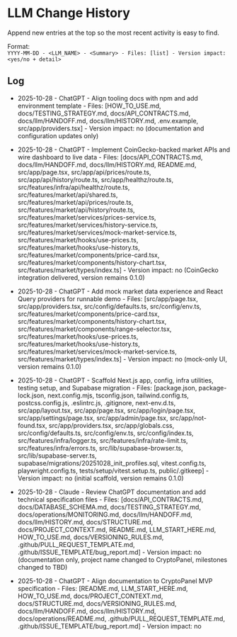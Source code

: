 # LLM Change History

Append new entries at the top so the most recent activity is easy to find.

Format:  
`YYYY-MM-DD - <LLM_NAME> - <Summary> - Files: [list] - Version impact: <yes/no + detail>`

## Log
- 2025-10-28 - ChatGPT - Align tooling docs with npm and add environment template - Files: [HOW_TO_USE.md, docs/TESTING_STRATEGY.md, docs/API_CONTRACTS.md, docs/llm/HANDOFF.md, docs/llm/HISTORY.md, .env.example, src/app/providers.tsx] - Version impact: no (documentation and configuration updates only)
- 2025-10-28 - ChatGPT - Implement CoinGecko-backed market APIs and wire dashboard to live data - Files: [docs/API_CONTRACTS.md, docs/llm/HANDOFF.md, docs/llm/HISTORY.md, README.md, src/app/page.tsx, src/app/api/prices/route.ts, src/app/api/history/route.ts, src/app/healthz/route.ts, src/features/infra/api/healthz/route.ts, src/features/market/api/shared.ts, src/features/market/api/prices/route.ts, src/features/market/api/history/route.ts, src/features/market/services/prices-service.ts, src/features/market/services/history-service.ts, src/features/market/services/mock-market-service.ts, src/features/market/hooks/use-prices.ts, src/features/market/hooks/use-history.ts, src/features/market/components/price-card.tsx, src/features/market/components/history-chart.tsx, src/features/market/types/index.ts] - Version impact: no (CoinGecko integration delivered, version remains 0.1.0)
- 2025-10-28 - ChatGPT - Add mock market data experience and React Query providers for runnable demo - Files: [src/app/page.tsx, src/app/providers.tsx, src/config/defaults.ts, src/config/env.ts, src/features/market/components/price-card.tsx, src/features/market/components/history-chart.tsx, src/features/market/components/range-selector.tsx, src/features/market/hooks/use-prices.ts, src/features/market/hooks/use-history.ts, src/features/market/services/mock-market-service.ts, src/features/market/types/index.ts] - Version impact: no (mock-only UI, version remains 0.1.0)
- 2025-10-28 - ChatGPT - Scaffold Next.js app, config, infra utilities, testing setup, and Supabase migration - Files: [package.json, package-lock.json, next.config.mjs, tsconfig.json, tailwind.config.ts, postcss.config.js, .eslintrc.js, .gitignore, next-env.d.ts, src/app/layout.tsx, src/app/page.tsx, src/app/login/page.tsx, src/app/settings/page.tsx, src/app/admin/page.tsx, src/app/not-found.tsx, src/app/providers.tsx, src/app/globals.css, src/config/defaults.ts, src/config/env.ts, src/config/index.ts, src/features/infra/logger.ts, src/features/infra/rate-limit.ts, src/features/infra/errors.ts, src/lib/supabase-browser.ts, src/lib/supabase-server.ts, supabase/migrations/20251028_init_profiles.sql, vitest.config.ts, playwright.config.ts, tests/setup/vitest.setup.ts, public/.gitkeep] - Version impact: no (initial scaffold, version remains 0.1.0)
- 2025-10-28 - Claude - Review ChatGPT documentation and add technical specification files - Files: [docs/API_CONTRACTS.md, docs/DATABASE_SCHEMA.md, docs/TESTING_STRATEGY.md, docs/operations/MONITORING.md, docs/llm/HANDOFF.md, docs/llm/HISTORY.md, docs/STRUCTURE.md, docs/PROJECT_CONTEXT.md, README.md, LLM_START_HERE.md, HOW_TO_USE.md, docs/VERSIONING_RULES.md, .github/PULL_REQUEST_TEMPLATE.md, .github/ISSUE_TEMPLATE/bug_report.md] - Version impact: no (documentation only, project name changed to CryptoPanel, milestones changed to TBD)

- 2025-10-28 - ChatGPT - Align documentation to CryptoPanel MVP specification - Files: [README.md, LLM_START_HERE.md, HOW_TO_USE.md, docs/PROJECT_CONTEXT.md, docs/STRUCTURE.md, docs/VERSIONING_RULES.md, docs/llm/HANDOFF.md, docs/llm/HISTORY.md, docs/operations/README.md, .github/PULL_REQUEST_TEMPLATE.md, .github/ISSUE_TEMPLATE/bug_report.md] - Version impact: no
